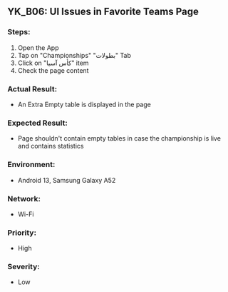 ## YK_B06: UI Issues in Favorite Teams Page

### Steps:
1. Open the App
2. Tap on "Championships" "بطولات" Tab
3. Click on "كأس آسيا" item
4. Check the page content

### Actual Result:
- An Extra Empty table is displayed in the page

### Expected Result:
- Page shouldn't contain empty tables in case the championship is live and contains statistics

### Environment:
- Android 13, Samsung Galaxy A52

### Network:
- Wi-Fi

### Priority: 
- High

### Severity:
- Low

